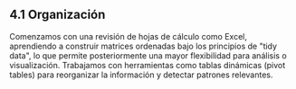 ## 4.1 Organización

Comenzamos con una revisión de hojas de cálculo como Excel, aprendiendo a construir matrices ordenadas bajo los principios de "tidy data", lo que permite posteriormente una mayor flexibilidad para análisis o visualización. Trabajamos con herramientas como tablas dinámicas (pivot tables) para reorganizar la información y detectar patrones relevantes.

